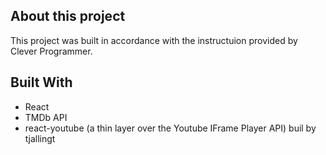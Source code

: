 ## About this project
This project was built in accordance with the instructuion provided by Clever Programmer.

## Built With 
- React
- TMDb API
- react-youtube (a thin layer over the Youtube IFrame Player API) buil by tjallingt 
